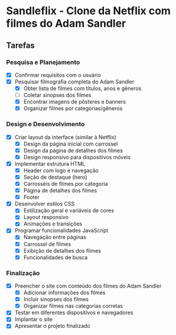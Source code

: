 # Sandleflix - Clone da Netflix com filmes do Adam Sandler

## Tarefas

### Pesquisa e Planejamento

- [x] Confirmar requisitos com o usuário
- [x] Pesquisar filmografia completa do Adam Sandler
  - [x] Obter lista de filmes com títulos, anos e gêneros
  - [ ] Coletar sinopses dos filmes
  - [x] Encontrar imagens de pôsteres e banners
  - [x] Organizar filmes por categorias/gêneros

### Design e Desenvolvimento

- [x] Criar layout da interface (similar à Netflix)
  - [x] Design da página inicial com carrossel
  - [x] Design da página de detalhes dos filmes
  - [x] Design responsivo para dispositivos móveis
- [x] Implementar estrutura HTML
  - [x] Header com logo e navegação
  - [x] Seção de destaque (hero)
  - [x] Carrosséis de filmes por categoria
  - [x] Página de detalhes dos filmes
  - [x] Footer
- [x] Desenvolver estilos CSS
  - [x] Estilização geral e variáveis de cores
  - [x] Layout responsivo
  - [x] Animações e transições
- [x] Programar funcionalidades JavaScript
  - [x] Navegação entre páginas
  - [x] Carrossel de filmes
  - [x] Exibição de detalhes dos filmes
  - [x] Funcionalidades de busca

### Finalização

- [x] Preencher o site com conteúdo dos filmes do Adam Sandler
  - [x] Adicionar informações dos filmes
  - [x] Incluir sinopses dos filmes
  - [x] Organizar filmes nas categorias corretas
- [x] Testar em diferentes dispositivos e navegadores
- [x] Implantar o site
- [x] Apresentar o projeto finalizado

